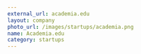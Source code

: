 ```yaml
---
external_url: academia.edu
layout: company
photo_url: /images/startups/academia.png
name: Academia.edu
category: startups
---
```

